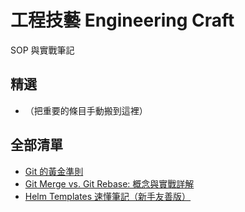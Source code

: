 # 工程技藝 Engineering Craft
SOP 與實戰筆記

## 精選
- （把重要的條目手動搬到這裡）

## 全部清單
- [Git 的黃金準則](./git-operations.md)
- [Git Merge vs. Git Rebase: 概念與實戰詳解](./git-rebase-vs-merge.md)
- [Helm Templates 速懂筆記（新手友善版）](./helm_templates_beginner_note_1.md)
